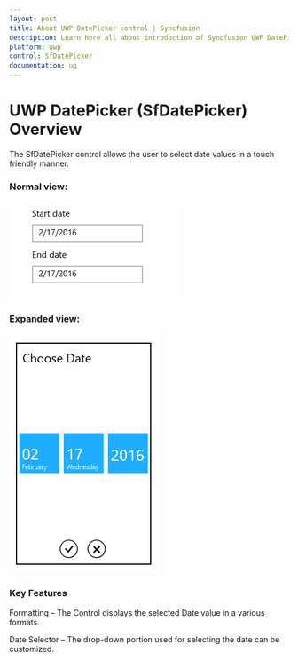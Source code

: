 ```yaml
---
layout: post
title: About UWP DatePicker control | Syncfusion
description: Learn here all about introduction of Syncfusion UWP DatePicker (SfDatePicker) control, its elements and more.
platform: uwp
control: SfDatePicker
documentation: ug
---
```


# UWP DatePicker (SfDatePicker) Overview

The SfDatePicker control allows the user to select date values in a touch friendly manner.

### Normal view:


![UWP DatePicker displayed the date in short format](overview-images/uwp-datepicker-normal-view.png)



### Expanded view:


![UWP DatePicker displayed selector to pick date](overview-images/uwp-datepicker-expanded-view.png)


### Key Features

Formatting – The Control displays  the selected Date value in a various formats.

Date Selector – The drop-down portion used for selecting the date can be customized.

